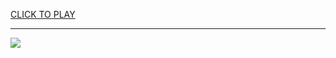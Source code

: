 
<a href="https://premium76.site?title=wrestling_games_unblocked&ref=13M">CLICK TO PLAY</a></h3>
<hr>

<a href="https://premium76.site?title=wrestling_games_unblocked&ref=13M"><img src="https://clearcache.store/games.png"></a>


